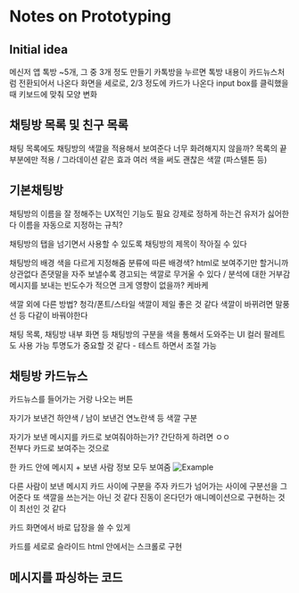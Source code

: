 # Notes on Prototyping

## Initial idea

메신저 앱
톡방 ~5개, 그 중 3개 정도 만들기
카톡방을 누르면 톡방 내용이 카드뉴스처럼 전환되어서 나온다
화면을 세로로, 2/3 정도에 카드가 나온다
input box를 클릭했을 때 키보드에 맞춰 모양 변화

## 채팅방 목록 및 친구 목록

채팅 목록에도 채팅방의 색깔을 적용해서 보여준다
    너무 화려해지지 않을까?
        목록의 끝부분에만 적용 / 그라데이션 같은 효과
        여러 색을 써도 괜찮은 색깔 (파스텔톤 등)

## 기본채팅방

채팅방의 이름을 잘 정해주는 UX적인 기능도 필요
    강제로 정하게 하는건 유저가 싫어한다
    이름을 자동으로 지정하는 규칙?

채팅방의 탭을 넘기면서 사용할 수 있도록
    채팅방의 제목이 작아질 수 있다

채팅방의 배경 색을 다르게 지정해줌
    분류에 따른 배경색?
    html로 보여주기만 할거니까 상관없다
    존댓말을 자주 보낼수록 경고되는 색깔로
        무거울 수 있다 / 분석에 대한 거부감
메시지를 보내는 빈도수가 적으면 크게 영향이 없을까?
    케바케

색깔 외에 다른 방법?
    청각/폰트/스타일
    색깔이 제일 좋은 것 같다
    색깔이 바뀌려면 말풍선 등 다같이 바꿔야한다

채팅 목록, 채팅방 내부 화면 등 채팅방의 구분을 색을 통해서 도와주는 UI
    컬러 팔레트도 사용 가능
    투명도가 중요할 것 같다 - 테스트 하면서 조절 가능

## 채팅방 카드뉴스

카드뉴스를 들어가는 거랑 나오는 버튼

자기가 보낸건 하얀색 / 남이 보낸건 연노란색 등 색깔 구분

자기가 보낸 메시지를 카드로 보여줘야하는가?
    간단하게 하려면 ㅇㅇ  
    전부다 카드로 보여주는 것으로

한 카드 안에 메시지 + 보낸 사람 정보 모두 보여줌
![Example](http://www.sketchappsources.com/resources/source-image/ogiogi-news-card.png)

다른 사람이 보낸 메시지 카드 사이에 구분을 주자
    카드가 넘어가는 사이에 구분선을 그어준다
    또 색깔을 쓰는거는 아닌 것 같다
    진동이 온다던가
    애니메이션으로 구현하는 것이 최선인 것 같다

카드 화면에서 바로 답장을 쓸 수 있게

카드를 세로로 슬라이드
    html 안에서는 스크롤로 구현

## 메시지를 파싱하는 코드
